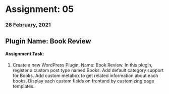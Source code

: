 # Assignment: 05
### 26 February, 2021

## Plugin Name: Book Review
#### Assignment Task:
<ol>
  <li>Create a new WordPress Plugin. Name: Book Review. In this plugin, register a custom post type named Books. Add default category support for Books. Add custom metabox to get related information about each books. Display each custom fields on frontend by customizing page templates.</li>
</ol>
<br>
